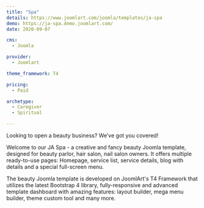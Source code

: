 ```yaml
---
title: "Spa"
details: https://www.joomlart.com/joomla/templates/ja-spa
demo: https://ja-spa.demo.joomlart.com/
date: 2020-09-07

cms: 
  - Joomla

provider:
  - Joomlart

theme_framework: T4

pricing:
  - Paid

archetype:
  - Caregiver
  - Spiritual

---
```


Looking to open a beauty business? We’ve got you covered!

Welcome to our JA Spa - a creative and fancy beauty Joomla template, designed for beauty parlor, hair salon, nail salon owners. It offers multiple ready-to-use pages: Homepage, service list, service details, blog with details and a special full-screen menu.

The beauty Joomla template is developed on JoomlArt's T4 Framework that utilizes the latest Bootstrap 4 library, fully-responsive and advanced template dashboard with amazing features: layout builder, mega menu builder, theme custom tool and many more. 